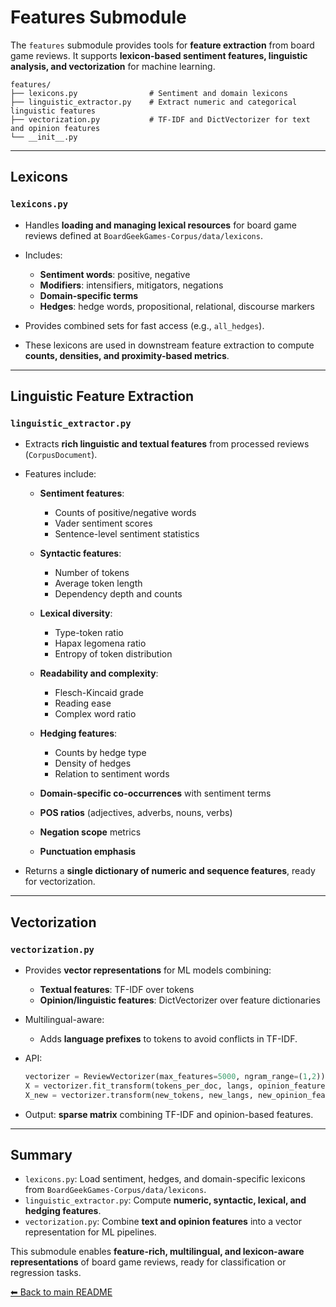 # Features Submodule

The `features` submodule provides tools for **feature extraction** from board game reviews. It supports **lexicon-based sentiment features, linguistic analysis, and vectorization** for machine learning.

```
features/
├── lexicons.py                # Sentiment and domain lexicons
├── linguistic_extractor.py    # Extract numeric and categorical linguistic features
├── vectorization.py           # TF-IDF and DictVectorizer for text and opinion features
└── __init__.py
```

---

## Lexicons

### `lexicons.py`

- Handles **loading and managing lexical resources** for board game reviews defined at `BoardGeekGames-Corpus/data/lexicons`.
- Includes:

  - **Sentiment words**: positive, negative
  - **Modifiers**: intensifiers, mitigators, negations
  - **Domain-specific terms**
  - **Hedges**: hedge words, propositional, relational, discourse markers

- Provides combined sets for fast access (e.g., `all_hedges`).
- These lexicons are used in downstream feature extraction to compute **counts, densities, and proximity-based metrics**.

---

## Linguistic Feature Extraction

### `linguistic_extractor.py`

- Extracts **rich linguistic and textual features** from processed reviews (`CorpusDocument`).
- Features include:

  - **Sentiment features**:

    - Counts of positive/negative words
    - Vader sentiment scores
    - Sentence-level sentiment statistics

  - **Syntactic features**:

    - Number of tokens
    - Average token length
    - Dependency depth and counts

  - **Lexical diversity**:

    - Type-token ratio
    - Hapax legomena ratio
    - Entropy of token distribution

  - **Readability and complexity**:

    - Flesch-Kincaid grade
    - Reading ease
    - Complex word ratio

  - **Hedging features**:

    - Counts by hedge type
    - Density of hedges
    - Relation to sentiment words

  - **Domain-specific co-occurrences** with sentiment terms
  - **POS ratios** (adjectives, adverbs, nouns, verbs)
  - **Negation scope** metrics
  - **Punctuation emphasis**

- Returns a **single dictionary of numeric and sequence features**, ready for vectorization.

---

## Vectorization

### `vectorization.py`

- Provides **vector representations** for ML models combining:

  - **Textual features**: TF-IDF over tokens
  - **Opinion/linguistic features**: DictVectorizer over feature dictionaries

- Multilingual-aware:

  - Adds **language prefixes** to tokens to avoid conflicts in TF-IDF.

- API:

  ```python
  vectorizer = ReviewVectorizer(max_features=5000, ngram_range=(1,2))
  X = vectorizer.fit_transform(tokens_per_doc, langs, opinion_features)
  X_new = vectorizer.transform(new_tokens, new_langs, new_opinion_features)
  ```

- Output: **sparse matrix** combining TF-IDF and opinion-based features.

---

## Summary

- `lexicons.py`: Load sentiment, hedges, and domain-specific lexicons from `BoardGeekGames-Corpus/data/lexicons`.
- `linguistic_extractor.py`: Compute **numeric, syntactic, lexical, and hedging features**.
- `vectorization.py`: Combine **text and opinion features** into a vector representation for ML pipelines.

This submodule enables **feature-rich, multilingual, and lexicon-aware representations** of board game reviews, ready for classification or regression tasks.

[⬅ Back to main README](../README.md)
